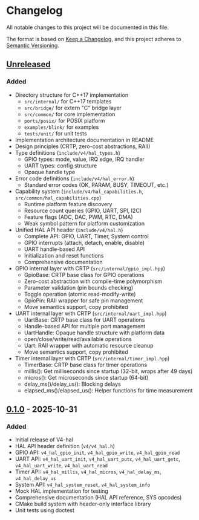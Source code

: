 # Changelog

All notable changes to this project will be documented in this file.

The format is based on [Keep a Changelog](https://keepachangelog.com/en/1.0.0/),
and this project adheres to [Semantic Versioning](https://semver.org/spec/v2.0.0.html).

## [Unreleased]

### Added
- Directory structure for C++17 implementation
  - `src/internal/` for C++17 templates
  - `src/bridge/` for extern "C" bridge layer
  - `src/common/` for core implementation
  - `ports/posix/` for POSIX platform
  - `examples/blink/` for examples
  - `tests/unit/` for unit tests
- Implementation architecture documentation in README
- Design principles (CRTP, zero-cost abstractions, RAII)
- Type definitions (`include/v4/hal_types.h`)
  - GPIO types: mode, value, IRQ edge, IRQ handler
  - UART types: config structure
  - Opaque handle type
- Error code definitions (`include/v4/hal_error.h`)
  - Standard error codes (OK, PARAM, BUSY, TIMEOUT, etc.)
- Capability system (`include/v4/hal_capabilities.h`, `src/common/hal_capabilities.cpp`)
  - Runtime platform feature discovery
  - Resource count queries (GPIO, UART, SPI, I2C)
  - Feature flags (ADC, DAC, PWM, RTC, DMA)
  - Weak symbol pattern for platform customization
- Unified HAL API header (`include/v4/hal.h`)
  - Complete API: GPIO, UART, Timer, System control
  - GPIO interrupts (attach, detach, enable, disable)
  - UART handle-based API
  - Initialization and reset functions
  - Comprehensive documentation
- GPIO internal layer with CRTP (`src/internal/gpio_impl.hpp`)
  - GpioBase<Platform>: CRTP base class for GPIO operations
  - Zero-cost abstraction with compile-time polymorphism
  - Parameter validation (pin bounds checking)
  - Toggle operation (atomic read-modify-write)
  - GpioPin<Platform>: RAII wrapper for safe pin management
  - Move semantics support, copy prohibited
- UART internal layer with CRTP (`src/internal/uart_impl.hpp`)
  - UartBase<Platform>: CRTP base class for UART operations
  - Handle-based API for multiple port management
  - UartHandle: Opaque handle structure with platform data
  - open/close/write/read/available operations
  - Uart<Platform>: RAII wrapper with automatic resource cleanup
  - Move semantics support, copy prohibited
- Timer internal layer with CRTP (`src/internal/timer_impl.hpp`)
  - TimerBase<Platform>: CRTP base class for timer operations
  - millis(): Get milliseconds since startup (32-bit, wraps after 49 days)
  - micros(): Get microseconds since startup (64-bit)
  - delay_ms()/delay_us(): Blocking delays
  - elapsed_ms()/elapsed_us(): Helper functions for time measurement

## [0.1.0] - 2025-10-31

### Added
- Initial release of V4-hal
- HAL API header definition (`v4/v4_hal.h`)
- GPIO API: `v4_hal_gpio_init`, `v4_hal_gpio_write`, `v4_hal_gpio_read`
- UART API: `v4_hal_uart_init`, `v4_hal_uart_putc`, `v4_hal_uart_getc`, `v4_hal_uart_write`, `v4_hal_uart_read`
- Timer API: `v4_hal_millis`, `v4_hal_micros`, `v4_hal_delay_ms`, `v4_hal_delay_us`
- System API: `v4_hal_system_reset`, `v4_hal_system_info`
- Mock HAL implementation for testing
- Comprehensive documentation (HAL API reference, SYS opcodes)
- CMake build system with header-only interface library
- Unit tests using doctest

[Unreleased]: https://github.com/kirisaki/V4-hal/compare/v0.1.0...HEAD
[0.1.0]: https://github.com/kirisaki/V4-hal/releases/tag/v0.1.0
